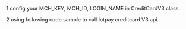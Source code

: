 1 config your  MCH_KEY, MCH_ID, LOGIN_NAME in CreditCardV3 class.

2 using following code sample to call Iotpay creditcard V3 api.

